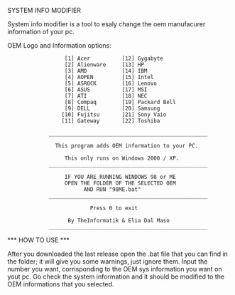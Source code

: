 SYSTEM INFO MODIFIER

System info modifier is a tool to esaly change the oem manufacurer information of your pc.

OEM Logo and Information options:

                      [1] Acer          [12] Gygabyte
                      [2] Alienware     [13] HP
                      [3] AMD           [14] IBM
                      [4] AOPEN         [15] Intel
                      [5] ASROCK        [16] Lenovo
                      [6] ASUS          [17] MSI
                      [7] ATI           [18] NEC
                      [8] Compaq        [19] Packard Bell
                      [9] DELL          [20] Samsung
                     [10] Fujitsu       [21] Sony Vaio
                     [11] Gateway       [22] Toshiba

                 __________________________________________________

                   This program adds OEM information to your PC.

                      This only runs on Windows 2000 / XP.
                 __________________________________________________
        
                      IF YOU ARE RUNNING WINDOWS 98 or ME
                      OPEN THE FOLDER OF THE SELECTED OEM
                            AND RUN "98ME.bat"
                 __________________________________________________

                              Press 0 to exit

                       By TheInformatik & Elia Dal Maso
                 __________________________________________________
***  HOW TO USE  ***

After you downloaded the last release open the .bat file that you can find in the folder;
it will give you some warnings, just ignore them.
Input the number you want, corrisponding to the OEM sys information you want on yout pc.
Go check the system information and it should be modified to the OEM informations that you selected.
